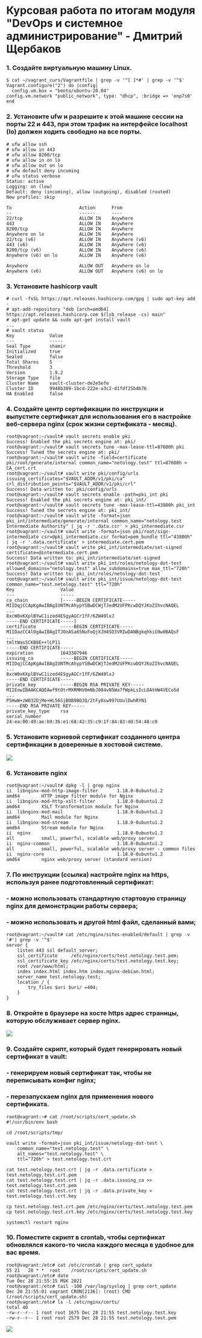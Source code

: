 # Курсовая работа по итогам модуля "DevOps и системное администрирование" - Дмитрий Щербаков
### 1. Создайте виртуальную машину Linux.
```commandline
$ cat ~/vagrant_curs/Vagrantfile | grep -v '^[ ]*#' | grep -v '^$'
Vagrant.configure("2") do |config|
  config.vm.box = "bento/ubuntu-20.04"
config.vm.network "public_network", type: "dhcp", :bridge => 'enp7s0'
end
```

### 2. Установите ufw и разрешите к этой машине сессии на порты 22 и 443, при этом трафик на интерфейсе localhost (lo) должен ходить свободно на все порты.
```commandline
# ufw allow ssh
# ufw allow in 443
# ufw allow 8200/tcp
# ufw allow in on lo
# ufw allow out on lo
# ufw default deny incoming
# ufw status verbose
Status: active
Logging: on (low)
Default: deny (incoming), allow (outgoing), disabled (routed)
New profiles: skip

To                         Action      From
--                         ------      ----
22/tcp                     ALLOW IN    Anywhere                  
443                        ALLOW IN    Anywhere                  
8200/tcp                   ALLOW IN    Anywhere                  
Anywhere on lo             ALLOW IN    Anywhere                  
22/tcp (v6)                ALLOW IN    Anywhere (v6)             
443 (v6)                   ALLOW IN    Anywhere (v6)             
8200/tcp (v6)              ALLOW IN    Anywhere (v6)             
Anywhere (v6) on lo        ALLOW IN    Anywhere (v6)             

Anywhere                   ALLOW OUT   Anywhere on lo            
Anywhere (v6)              ALLOW OUT   Anywhere (v6) on lo   
```

### 3. Установите hashicorp vault
```commandline
# curl -fsSL https://apt.releases.hashicorp.com/gpg | sudo apt-key add -
# apt-add-repository "deb [arch=amd64] https://apt.releases.hashicorp.com $(lsb_release -cs) main"
# apt-get update && sudo apt-get install vault
...
# vault status
Key             Value
---             -----
Seal Type       shamir
Initialized     true
Sealed          false
Total Shares    5
Threshold       3
Version         1.9.2
Storage Type    file
Cluster Name    vault-cluster-de2e5efe
Cluster ID      9948b389-1bcd-222e-a3c2-d1fdf25b4b76
HA Enabled      false
```

### 4. Cоздайте центр сертификации по инструкции и выпустите сертификат для использования его в настройке веб-сервера nginx (срок жизни сертификата - месяц).
```commandline
root@vagrant:~/vault# vault secrets enable pki
Success! Enabled the pki secrets engine at: pki/
root@vagrant:~/vault# vault secrets tune -max-lease-ttl=87600h pki
Success! Tuned the secrets engine at: pki/
root@vagrant:~/vault# vault write -field=certificate pki/root/generate/internal common_name="netology.test" ttl=87600h > CA_cert.crt
root@vagrant:~/vault# vault write pki/config/urls issuing_certificates="$VAULT_ADDR/v1/pki/ca" crl_distribution_points="$VAULT_ADDR/v1/pki/crl"
Success! Data written to: pki/config/urls
root@vagrant:~/vault# vault secrets enable -path=pki_int pki
Success! Enabled the pki secrets engine at: pki_int/
root@vagrant:~/vault# vault secrets tune -max-lease-ttl=43800h pki_int
Success! Tuned the secrets engine at: pki_int/
root@vagrant:~/vault# vault write -format=json pki_int/intermediate/generate/internal common_name="netology.test Intermediate Authority" | jq -r '.data.csr' > pki_intermediate.csr
root@vagrant:~/vault# vault write -format=json pki/root/sign-intermediate csr=@pki_intermediate.csr format=pem_bundle ttl="43800h" | jq -r '.data.certificate' > intermediate.cert.pem
root@vagrant:~/vault# vault write pki_int/intermediate/set-signed certificate=@intermediate.cert.pem
Success! Data written to: pki_int/intermediate/set-signed
root@vagrant:~/vault# vault write pki_int/roles/netology-dot-test allowed_domains="netology.test" allow_subdomains=true max_ttl="720h"
Success! Data written to: pki_int/roles/netology-dot-test
root@vagrant:~/vault# vault write pki_int/issue/netology-dot-test common_name="test.netology.test" ttl="720h"
Key                 Value
---                 -----
ca_chain            [-----BEGIN CERTIFICATE-----
MIIDqjCCApKgAwIBAgIUNTMcAhypYSBwDCWjTJedM2UFPKcwDQYJKoZIhvcNAQEL
...
8xcW0xKXplBYwC1ized4ESgyAGCr1fF/6ZW49lxJ
-----END CERTIFICATE-----]
certificate         -----BEGIN CERTIFICATE-----
MIIDazCCAlOgAwIBAgITJOoASa65NuFoQjXJH4SD3VRIwDANBgkqhkiG9w0BAQsF
...
tmltWas5CKB8E++lLP11
-----END CERTIFICATE-----
expiration          1643307946
issuing_ca          -----BEGIN CERTIFICATE-----
MIIDqjCCApKgAwIBAgIUNTMcAhypYSBwDCWjTJedM2UFPKcwDQYJKoZIhvcNAQEL
...
8xcW0xKXplBYwC1ized4ESgyAGCr1fF/6ZW49lxJ
-----END CERTIFICATE-----
private_key         -----BEGIN RSA PRIVATE KEY-----
MIIEowIBAAKCAQEAwf9tOtrMXRMHV0mNbJ004vN5Wa7fWpkLsIcLOAtHW4VECo5d
...
P5HwW+zW032DjMe+HL56SjBOB9BOJQ/2tFy0sw997UUulDwhRYN1
-----END RSA PRIVATE KEY-----
private_key_type    rsa
serial_number       24:ea:00:49:ae:b9:36:e1:68:42:35:c9:1f:84:83:dd:54:48:c0
```
### 5. Установите корневой сертификат созданного центра сертификации в доверенные в хостовой системе.
![](./Chrome_CA.png)

### 6. Установите nginx
```commandline
root@vagrant:~/vault# dpkg -l | grep nginx
ii  libnginx-mod-http-image-filter       1.18.0-0ubuntu1.2                 amd64        HTTP image filter module for Nginx
ii  libnginx-mod-http-xslt-filter        1.18.0-0ubuntu1.2                 amd64        XSLT Transformation module for Nginx
ii  libnginx-mod-mail                    1.18.0-0ubuntu1.2                 amd64        Mail module for Nginx
ii  libnginx-mod-stream                  1.18.0-0ubuntu1.2                 amd64        Stream module for Nginx
ii  nginx                                1.18.0-0ubuntu1.2                 all          small, powerful, scalable web/proxy server
ii  nginx-common                         1.18.0-0ubuntu1.2                 all          small, powerful, scalable web/proxy server - common files
ii  nginx-core                           1.18.0-0ubuntu1.2                 amd64        nginx web/proxy server (standard version)
```

### 7. По инструкции (ссылка) настройте nginx на https, используя ранее подготовленный сертификат:
### - можно использовать стандартную стартовую страницу nginx для демонстрации работы сервера;
### - можно использовать и другой html файл, сделанный вами;
```commandline
root@vagrant:~/vault# cat /etc/nginx/sites-enabled/default | grep -v '#'| grep -v '^$'
server {
	listen 443 ssl default_server;
	ssl_certificate		/etc/nginx/certs/test.netology.test.pem;
	ssl_certificate_key	/etc/nginx/certs/test.netology.test.key;
	root /var/www/html;
	index index.html index.htm index.nginx-debian.html;
	server_name test.netology.test;
	location / {
		try_files $uri $uri/ =404;
	}
}
```

### 8. Откройте в браузере на хосте https адрес страницы, которую обслуживает сервер nginx.
![](./site.png)

### 9. Создайте скрипт, который будет генерировать новый сертификат в vault:
### - генерируем новый сертификат так, чтобы не переписывать конфиг nginx;
### - перезапускаем nginx для применения нового сертификата.
```commandline
root@vagrant:~# cat /root/scripts/cert_update.sh 
#!/usr/bin/env bash

cd /root/scripts/tmp/

vault write -format=json pki_int/issue/netology-dot-test \
    common_name="test.netology.test" \
    alt_names="test.netology.test" \
    ttl="720h" > test.netology.test.crt

cat test.netology.test.crt | jq -r .data.certificate > test.netology.test.crt.pem
cat test.netology.test.crt | jq -r .data.issuing_ca >> test.netology.test.crt.pem
cat test.netology.test.crt | jq -r .data.private_key > test.netology.test.crt.key

cp test.netology.test.crt.pem /etc/nginx/certs/test.netology.test.pem
cp test.netology.test.crt.key /etc/nginx/certs/test.netology.test.key

systemctl restart nginx
```

### 10. Поместите скрипт в crontab, чтобы сертификат обновлялся какого-то числа каждого месяца в удобное для вас время.
```commandline
root@vagrant:/etc# cat /etc/crontab | grep cert_update
55 21	28 * *	root	/root/scripts/cert_update.sh
root@vagrant:/etc# date
Tue Dec 28 21:55:15 MSK 2021
root@vagrant:/etc# tail -100 /var/log/syslog | grep cert_update
Dec 28 21:55:01 vagrant CRON[2136]: (root) CMD (/root/scripts/cert_update.sh)
root@vagrant:/etc# ls -l /etc/nginx/certs/
total 40
-rw-r--r-- 1 root root 1675 Dec 28 21:55 test.netology.test.key
-rw-r--r-- 1 root root 2579 Dec 28 21:55 test.netology.test.pem
```
![](./site_after_update.png)

